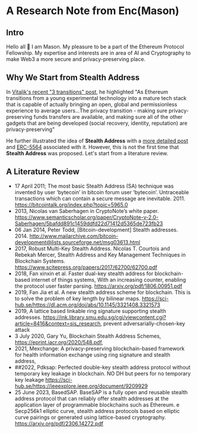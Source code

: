 # A Research Note from Enc(Mason)

## Intro
Hello all :wave:
I am Mason. My pleasure to be a part of the Ethereum Protocol Fellowship. 
My expertise and interests are in area of AI and Cryptography to make Web3 a more secure and privacy-preserving place.


## Why We Start from Stealth Address
In [Vitalik's recent "3 transitions" post](https://vitalik.ca/general/2023/06/09/three_transitions.html), he highlighted "As Ethereum transitions from a young experimental technology into a mature tech stack that is capable of actually bringing an open, global and permissionless experience to average users...The privacy transition - making sure privacy-preserving funds transfers are available, and making sure all of the other gadgets that are being developed (social recovery, identity, reputation) are privacy-preserving"

He further illustrated the idea of **Stealth Address** with a [more detailed post](https://https://vitalik.ca/general/2023/01/20/stealth.html) and [ERC-5564](https://https://eips.ethereum.org/EIPS/eip-5564) associated with it. However, this is not the first time that **Stealth Address** was proposed. Let's start from a literature review.

## A Literature Review
- 17 April 2011; The most basic Stealth Address (SA) technique was invented by user ‘bytecoin’ in bitcoin forum
user ‘bytecoin’. Untraceable transactions which can contain a secure message are inevitable. 2011. https://bitcointalk.org/index.php?topic=5965.0
- 2013, Nicolas van Saberhagen in CryptoNote’s white paper. https://www.semanticscholar.org/paper/CryptoNote-v-2.0-Saberhagen/5bafdd891c1459ddfd22d71412d5365de723fb23
- 06 Jan 2014, Peter Todd,  [Bitcoin-development] Stealth addresses. 2014. http://www.mailarchive.com/bitcoin-development@lists.sourceforge.net/msg03613.html
- 2017, Robust Multi-Key Stealth Address. Nicolas T. Courtois and Rebekah Mercer, Stealth Address and Key Management Techniques in Blockchain Systems. https://www.scitepress.org/papers/2017/62700/62700.pdf
- 2018, Fan xinxin et al. Faster dual-key stealth address for blockchain-based internet of things systems, With an increasing counter, enabling the protocol user faster parsing. https://arxiv.org/pdf/1806.00951.pdf
- 2019, Fan Jia et al. A new stealth address scheme for blockchain. This is to solve the problem of key length by bilinear maps. https://sci-hub.se/https://dl.acm.org/doi/abs/10.1145/3321408.3321573
- 2019, A lattice based linkable ring signature supporting stealth addresses.
https://ink.library.smu.edu.sg/cgi/viewcontent.cgi?article=8416&context=sis_research, prevent adversarially-chosen-key attack
- 3 July 2020, Gary Yu, Blockchain Stealth Address Schemes, https://eprint.iacr.org/2020/548.pdf, 
- 2021, Mexchange: A privacy-preserving blockchain-based framework for health information exchange using ring signature and stealth address,
- ##2022, Pdksap: Perfected double-key stealth address protocol without temporary key leakage in blockchain. NO DH but peers for no  temporary key leakage https://sci-hub.se/https://ieeexplore.ieee.org/document/9209929
- 25 June 2023, BasedSAP. BaseSAP is a fully open and reusable stealth address protocol that can reliably offer stealth addresses at the application layer of programmable blockchains such as Ethereum. e Secp256k1 elliptic curve, stealth address protocols based on elliptic curve pairings or generated using lattice-based cryptography. https://arxiv.org/pdf/2306.14272.pdf 
